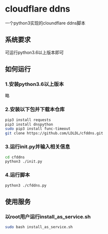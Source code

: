 # cloudflare ddns

一个python3实现的cloundflare ddns脚本

## 系统要求

可运行python3.6以上版本即可

## 如何运行
### 1.安装python3.6以上版本
略
### 2.安装以下包并下载本仓库
```bash
pip3 install requests
pip3 install dnspython
sudo pip3 install func-timeout
git clone https://github.com/LDLDL/cfddns.git
```
### 3.运行init.py并输入相关信息
```bash
cd cfddns
python3 ./init.py
```
### 4.运行脚本
```bash
python3 ./cfddns.py
```

## 使用服务
### 以root用户运行install_as_service.sh
```bash
sudo bash install_as_service.sh
```